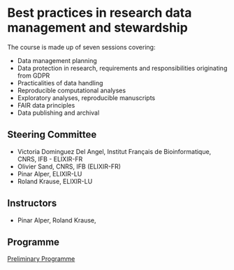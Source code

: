 # Best practices in research data management and stewardship

The course is made up of seven sessions covering:

* Data management planning
* Data protection in research, requirements and responsibilities originating from GDPR
* Practicalities of data handling
* Reproducible computational analyses
* Exploratory analyses, reproducible manuscripts
* FAIR data principles
* Data publishing and archival

## Steering Committee

* Victoria Dominguez Del Angel, Institut Français de Bioinformatique, CNRS, IFB - ELIXIR-FR
* Olivier Sand, CNRS, IFB (ELIXIR-FR)
* Pinar Alper, ELIXIR-LU
* Roland Krause, ELIXIR-LU

## Instructors

* Pinar Alper, Roland Krause, 

## Programme
[Preliminary Programme](Programme.md)

